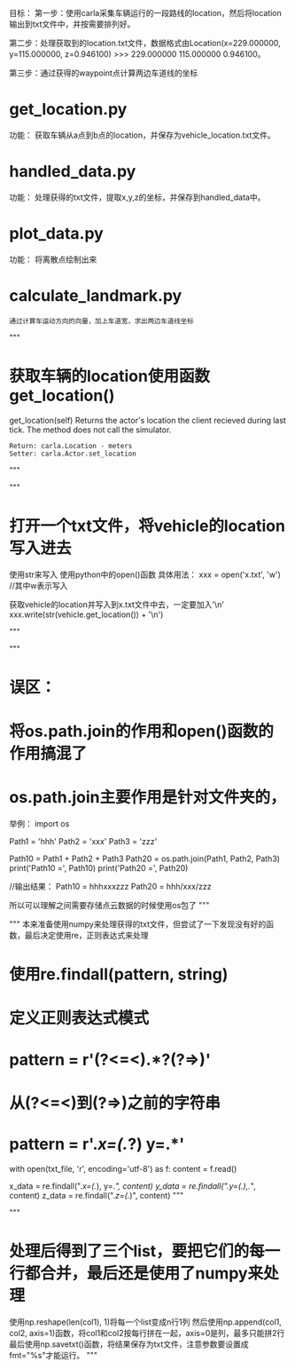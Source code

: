 目标：
第一步：使用carla采集车辆运行的一段路线的location，然后将location输出到txt文件中，并按需要排列好。

第二步：处理获取到的location.txt文件，数据格式由Location(x=229.000000, y=115.000000, z=0.946100) >>>  229.000000 115.000000 0.946100。

第三步：通过获得的waypoint点计算两边车道线的坐标

# get_location.py
功能：
    获取车辆从a点到b点的location，并保存为vehicle_location.txt文件。

# handled_data.py
功能：
    处理获得的txt文件，提取x,y,z的坐标，并保存到handled_data中。

# plot_data.py
功能：
    将离散点绘制出来

# calculate_landmark.py
    通过计算车运动方向的向量，加上车道宽，求出两边车道线坐标

"""
# 获取车辆的location使用函数get_location()

get_location(self)
Returns the actor's location the client recieved during last tick. The method does not call the simulator.

    Return: carla.Location - meters
    Setter: carla.Actor.set_location

"""

"""
# 打开一个txt文件，将vehicle的location写入进去
使用str来写入
使用python中的open()函数
具体用法：
xxx = open('x.txt', 'w') //其中w表示写入

获取vehicle的location并写入到x.txt文件中去，一定要加入'\n'
xxx.write(str(vehicle.get_location()) + '\n')

"""

"""
# 误区：
# 将os.path.join的作用和open()函数的作用搞混了
# os.path.join主要作用是针对文件夹的，

举例：
import os

Path1 = 'hhh'
Path2 = 'xxx'
Path3 = 'zzz'

Path10 = Path1 + Path2 + Path3
Path20 = os.path.join(Path1, Path2, Path3)
print('Path10 =', Path10)
print('Path20 =', Path20)

//输出结果：
Path10 = hhhxxxzzz
Path20 = hhh/xxx/zzz

所以可以理解之间需要存储点云数据的时候使用os包了
"""

"""
本来准备使用numpy来处理获得的txt文件，但尝试了一下发现没有好的函数，最后决定使用re，正则表达式来处理

# 使用re.findall(pattern, string)
# 定义正则表达式模式
# pattern = r'(?<=<).*?(?=>)'
# 从(?<=<)到(?=>)之前的字符串
# pattern = r'.*x=(.*?) y=.*'

with open(txt_file, 'r', encoding='utf-8') as f:
    content = f.read()

x_data = re.findall(".*x=(.*), y=.*", content)
y_data = re.findall(".*y=(.*),.*", content)
z_data = re.findall(".*z=(.*)", content)
"""

"""
# 处理后得到了三个list，要把它们的每一行都合并，最后还是使用了numpy来处理

使用np.reshape(len(col1), 1)将每一个list变成n行1列
然后使用np.append(col1, col2, axis=1)函数，将col1和col2按每行拼在一起，axis=0是列，最多只能拼2行
最后使用np.savetxt()函数，将结果保存为txt文件，注意参数要设置成fmt="%s"才能运行。
"""

